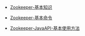 * [Zookeeper-基本知识](./框架工具/Zookeeper/Zookeeper-基本知识.md)

* [Zookeeper-基本命令](./框架工具/Zookeeper/Zookeeper-基本命令.md)

* [Zookeeper-JavaAPI-基本使用方法](./框架工具/Zookeeper/Zookeeper-JavaAPI-基本使用方法.md)